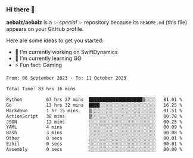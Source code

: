 ### Hi there 👋

**aebalz/aebalz** is a ✨ _special_ ✨ repository because its `README.md` (this file) appears on your GitHub profile.

Here are some ideas to get you started:

- 🔭 I’m currently working on SwiftDynamics
- 🌱 I’m currently learning GO
-  ⚡ Fun fact: Gaming
  
  <!--
- 👯 I’m looking to collaborate on ...
- 🤔 I’m looking for help with ...
- 💬 Ask me about ...
- 📫 How to reach me: ...
- 😄 Pronouns: ...
-->

<!--START_SECTION:waka-->

```txt
From: 06 September 2023 - To: 11 October 2023

Total Time: 83 hrs 16 mins

Python         67 hrs 27 mins  ████████████████████▒░░░░   81.01 %
Go             13 hrs 32 mins  ████░░░░░░░░░░░░░░░░░░░░░   16.25 %
Markdown       1 hr 15 mins    ▒░░░░░░░░░░░░░░░░░░░░░░░░   01.51 %
ActionScript   38 mins         ▒░░░░░░░░░░░░░░░░░░░░░░░░   00.78 %
JSON           12 mins         ░░░░░░░░░░░░░░░░░░░░░░░░░   00.25 %
YAML           4 mins          ░░░░░░░░░░░░░░░░░░░░░░░░░   00.09 %
Bash           3 mins          ░░░░░░░░░░░░░░░░░░░░░░░░░   00.08 %
Other          0 secs          ░░░░░░░░░░░░░░░░░░░░░░░░░   00.01 %
Ezhil          0 secs          ░░░░░░░░░░░░░░░░░░░░░░░░░   00.01 %
Assembly       0 secs          ░░░░░░░░░░░░░░░░░░░░░░░░░   00.00 %
```

<!--END_SECTION:waka-->
